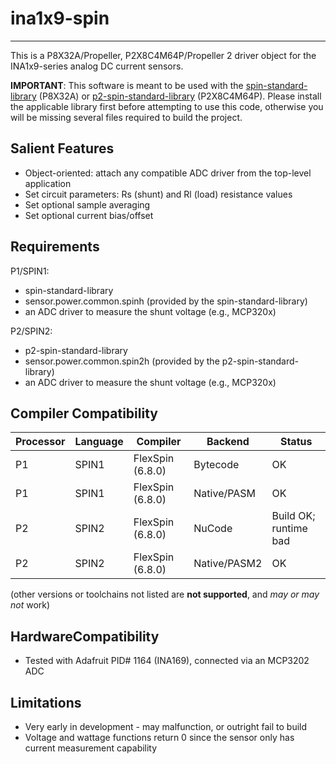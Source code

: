# ina1x9-spin
-------------

This is a P8X32A/Propeller, P2X8C4M64P/Propeller 2 driver object for the INA1x9-series analog DC current sensors.

**IMPORTANT**: This software is meant to be used with the [spin-standard-library](https://github.com/avsa242/spin-standard-library) (P8X32A) or [p2-spin-standard-library](https://github.com/avsa242/p2-spin-standard-library) (P2X8C4M64P). Please install the applicable library first before attempting to use this code, otherwise you will be missing several files required to build the project.


## Salient Features

* Object-oriented: attach any compatible ADC driver from the top-level application
* Set circuit parameters: Rs (shunt) and Rl (load) resistance values
* Set optional sample averaging
* Set optional current bias/offset


## Requirements

P1/SPIN1:
* spin-standard-library
* sensor.power.common.spinh (provided by the spin-standard-library)
* an ADC driver to measure the shunt voltage (e.g., MCP320x)

P2/SPIN2:
* p2-spin-standard-library
* sensor.power.common.spin2h (provided by the p2-spin-standard-library)
* an ADC driver to measure the shunt voltage (e.g., MCP320x)


## Compiler Compatibility

| Processor | Language | Compiler               | Backend      | Status                |
|-----------|----------|------------------------|--------------|-----------------------|
| P1        | SPIN1    | FlexSpin (6.8.0)       | Bytecode     | OK                    |
| P1        | SPIN1    | FlexSpin (6.8.0)       | Native/PASM  | OK                    |
| P2        | SPIN2    | FlexSpin (6.8.0)       | NuCode       | Build OK; runtime bad |
| P2        | SPIN2    | FlexSpin (6.8.0)       | Native/PASM2 | OK                    |

(other versions or toolchains not listed are __not supported__, and _may or may not_ work)


## HardwareCompatibility

* Tested with Adafruit PID# 1164 (INA169), connected via an MCP3202 ADC


## Limitations

* Very early in development - may malfunction, or outright fail to build
* Voltage and wattage functions return 0 since the sensor only has current measurement capability

